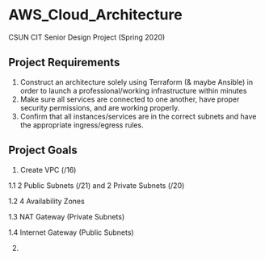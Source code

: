 # AWS_Cloud_Architecture
CSUN CIT Senior Design Project (Spring 2020)

## Project Requirements
1. Construct an architecture solely using Terraform (& maybe Ansible) in order to launch a professional/working infrastructure within minutes
2. Make sure all services are connected to one another, have proper security permissions, and are working properly.
3. Confirm that all instances/services are in the correct subnets and have the appropriate ingress/egress rules.

## Project Goals
1. Create VPC (/16) 

  1.1 2 Public Subnets (/21) and 2 Private Subnets (/20)
  
  1.2 4 Availability Zones
  
  1.3 NAT Gateway (Private Subnets)
  
  1.4 Internet Gateway (Public Subnets)

2.
